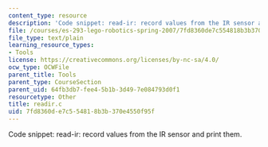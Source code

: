 ```yaml
---
content_type: resource
description: 'Code snippet: read-ir: record values from the IR sensor and print them.'
file: /courses/es-293-lego-robotics-spring-2007/7fd8360de7c554818b3b370e4550f95f_readir.c
file_type: text/plain
learning_resource_types:
- Tools
license: https://creativecommons.org/licenses/by-nc-sa/4.0/
ocw_type: OCWFile
parent_title: Tools
parent_type: CourseSection
parent_uid: 64fb3db7-fee4-5b1b-3d49-7e084793d0f1
resourcetype: Other
title: readir.c
uid: 7fd8360d-e7c5-5481-8b3b-370e4550f95f
---
```

Code snippet: read-ir: record values from the IR sensor and print them.